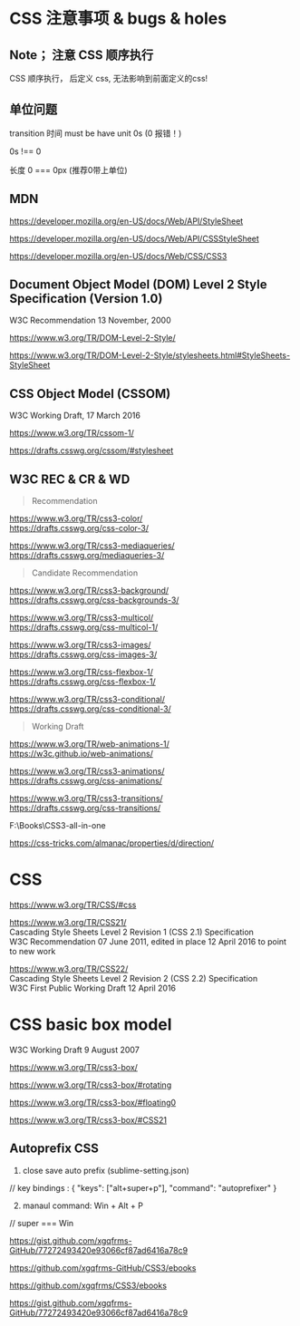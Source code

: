 # CSS 注意事项 & bugs & holes  

## Note； 注意 CSS 顺序执行  
CSS 顺序执行， 后定义 css, 无法影响到前面定义的css!  


## 单位问题  

transition 时间 must be have unit 0s (0 报错！)

0s !== 0

长度 0 === 0px (推荐0带上单位)



## MDN 

https://developer.mozilla.org/en-US/docs/Web/API/StyleSheet  

https://developer.mozilla.org/en-US/docs/Web/API/CSSStyleSheet  

https://developer.mozilla.org/en-US/docs/Web/CSS/CSS3  



## Document Object Model (DOM) Level 2 Style Specification (Version 1.0)

W3C Recommendation 13 November, 2000  

https://www.w3.org/TR/DOM-Level-2-Style/  

https://www.w3.org/TR/DOM-Level-2-Style/stylesheets.html#StyleSheets-StyleSheet  


## CSS Object Model (CSSOM)  

W3C Working Draft, 17 March 2016  


https://www.w3.org/TR/cssom-1/  

https://drafts.csswg.org/cssom/#stylesheet  


## W3C REC & CR & WD  

> Recommendation  

https://www.w3.org/TR/css3-color/  
https://drafts.csswg.org/css-color-3/  

https://www.w3.org/TR/css3-mediaqueries/  
https://drafts.csswg.org/mediaqueries-3/  


> Candidate Recommendation  


https://www.w3.org/TR/css3-background/  
https://drafts.csswg.org/css-backgrounds-3/  

https://www.w3.org/TR/css3-multicol/  
https://drafts.csswg.org/css-multicol-1/  

https://www.w3.org/TR/css3-images/  
https://drafts.csswg.org/css-images-3/  

https://www.w3.org/TR/css-flexbox-1/  
https://drafts.csswg.org/css-flexbox-1/  

https://www.w3.org/TR/css3-conditional/  
https://drafts.csswg.org/css-conditional-3/  


> Working Draft

https://www.w3.org/TR/web-animations-1/  
https://w3c.github.io/web-animations/  

https://www.w3.org/TR/css3-animations/  
https://drafts.csswg.org/css-animations/  

https://www.w3.org/TR/css3-transitions/  
https://drafts.csswg.org/css-transitions/  





F:\Books\CSS3-all-in-one  




https://css-tricks.com/almanac/properties/d/direction/




# CSS  
https://www.w3.org/TR/CSS/#css  

https://www.w3.org/TR/CSS21/  
Cascading Style Sheets Level 2 Revision 1 (CSS 2.1) Specification  
W3C Recommendation 07 June 2011, edited in place 12 April 2016 to point to new work

https://www.w3.org/TR/CSS22/  
Cascading Style Sheets Level 2 Revision 2 (CSS 2.2) Specification  
W3C First Public Working Draft 12 April 2016



# CSS basic box model  

W3C Working Draft 9 August 2007

https://www.w3.org/TR/css3-box/  

https://www.w3.org/TR/css3-box/#rotating  

https://www.w3.org/TR/css3-box/#floating0  


https://www.w3.org/TR/css3-box/#CSS21  







## Autoprefix CSS  

1. close save auto prefix (sublime-setting.json)

// key bindings : { "keys": ["alt+super+p"], "command": "autoprefixer" }

2. manaul command: Win + Alt + P

// super === Win 











https://gist.github.com/xgqfrms-GitHub/77272493420e93066cf87ad6416a78c9



https://github.com/xgqfrms-GitHub/CSS3/ebooks


https://github.com/xgqfrms/CSS3/ebooks


https://gist.github.com/xgqfrms-GitHub/77272493420e93066cf87ad6416a78c9



